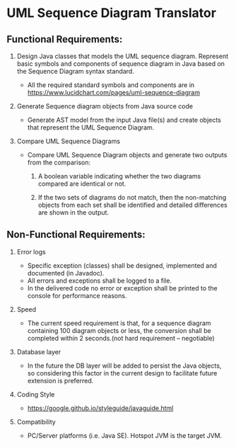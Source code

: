 # UML Sequence Diagram Translator
## Functional Requirements:

1. Design Java classes that models the UML sequence diagram. Represent basic symbols and components of sequence diagram in Java based on the Sequence Diagram syntax standard.
	 - All the required standard symbols and components are in https://www.lucidchart.com/pages/uml-sequence-diagram

2. Generate Sequence diagram objects from Java source code
	 - Generate AST model from the input Java file(s) and create objects that represent the UML Sequence Diagram.

3. Compare UML Sequence Diagrams
	 - Compare UML Sequence Diagram objects and generate two outputs from the comparison:

		1. A boolean variable indicating whether the two diagrams compared are identical or not.

		2. If the two sets of diagrams do not match, then the non-matching objects from each set shall be identified and detailed differences are shown in the output.


## Non-Functional Requirements:

1. Error logs
	 - Specific exception (classes) shall be designed, implemented and documented (in Javadoc).
	 - All errors and exceptions shall be logged to a file. 
	 - In the delivered code no error or exception shall be printed to the console for performance reasons.

2. Speed
	 - The current speed requirement is that, for a sequence diagram containing 100 diagram objects or less, the conversion shall be completed within 2 seconds.(not hard requirement – negotiable)

3. Database layer 
	 - In the future the DB layer will be added to persist the Java objects, so considering this factor in the current design to facilitate future extension is preferred.

4. Coding Style
	 - https://google.github.io/styleguide/javaguide.html
5. Compatibility
	 - PC/Server platforms (i.e. Java SE). Hotspot JVM is the target JVM.
